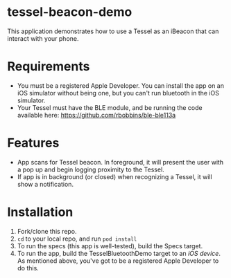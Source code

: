 tessel-beacon-demo
==================

This application demonstrates how to use a Tessel as an iBeacon that can interact with your phone.

Requirements
============

  - You must be a registered Apple Developer. You can install the app on an iOS simulator without being one, but you can't run bluetooth in the iOS simulator.
  - Your Tessel must have the BLE module, and be running the code available here: https://github.com/rbobbins/ble-ble113a
  
Features
========

  - App scans for Tessel beacon. In foreground, it will present the user with a pop up and begin logging proximity to the Tessel.
  - If app is in background (or closed) when recognizing a Tessel, it will show a notification.
  

Installation
============
1. Fork/clone this repo.
1. `cd` to your local repo, and run `pod install`
1. To run the specs (this app is well-tested), build the Specs target.
1. To run the app, build the TesselBluetoothDemo target to an *iOS device*. As mentioned above, you've got to be a registered Apple Developer to do this.

